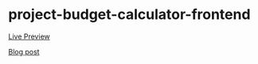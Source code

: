 # project-budget-calculator-frontend

[Live Preview](https://apps.damirpristav.com/budget-calculator/)

[Blog post](https://codingfromscratch.dev/project-budget-calculator-expressjs-and-reactjs-app/)
